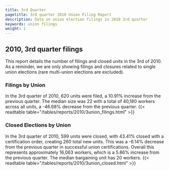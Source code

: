 ```yaml
---
title: 3rd Quarter 
pagetitle: 3rd quarter 2010 Union Filing Report
description: Data on union election filings in 2010 3rd quarter 
keywords: union filings
weight: 1
---
```


## 2010, 3rd quarter filings

This report details the number of filings and closed units in the 3rd of 2010. As a reminder, we are only showing filings and closures related to single union elections (rare multi-union elections are excluded).

### Filings by Union
In the 3rd quarter of 2010, 620 units were filed, a 10.91% increase from the previous quarter. The median size was 22 with a total of 40,180 workers across all units, a -46.68% decrease from the previous quarter.
{{< readtable table="/tables/reports/2010/3union_filings.html" >}}

### Closed Elections by Union
In the 3rd quarter of 2010, 599 units were closed, with 43.41% closed with a certification order, creating 260 total new units. This was a -6.14% decrease from the previous quarter in successful union certifications. Overall this represents approximately 16,063 workers, which is a 5.86% increase from the previous quarter. The median bargaining unit has 20 workers.
{{< readtable table="/tables/reports/2010/3union_closed.html" >}}
